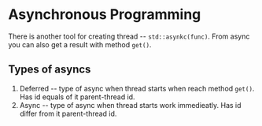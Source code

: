 # Asynchronous Programming

There is another tool for creating thread -- `std::asynkc(func)`. 
From async you can also get a result with method `get()`.

## Types of asyncs

1. Deferred -- type of async when thread starts when reach method `get()`. Has id equals of it parent-thread id.
2. Async -- type of async when thread starts work immedieatly. Has id differ from it parent-thread id.

